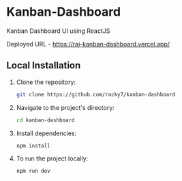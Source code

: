 # Kanban-Dashboard

Kanban Dashboard UI using ReactJS

Deployed URL - https://raj-kanban-dashboard.vercel.app/

## Local Installation

1. Clone the repository:

   ```bash
   git clone https://github.com/racky7/kanban-dashboard
2. Navigate to the project's directory:

   ```bash
   cd kanban-dashboard
3. Install dependencies:
   ```bash
   npm install
4. To run the project locally:
   ```bash
   npm run dev
   

